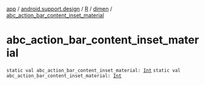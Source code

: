[app](../../../index.md) / [android.support.design](../../index.md) / [R](../index.md) / [dimen](index.md) / [abc_action_bar_content_inset_material](./abc_action_bar_content_inset_material.md)

# abc_action_bar_content_inset_material

`static val abc_action_bar_content_inset_material: `[`Int`](https://kotlinlang.org/api/latest/jvm/stdlib/kotlin/-int/index.html)
`static val abc_action_bar_content_inset_material: `[`Int`](https://kotlinlang.org/api/latest/jvm/stdlib/kotlin/-int/index.html)